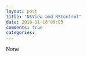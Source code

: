 ```yaml
---
layout: post
title: "NSView and NSControl"
date: 2010-11-16 09:03
comments: true
categories: 
---
```


None

